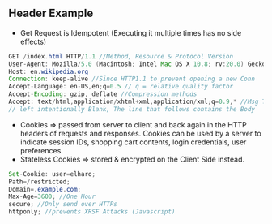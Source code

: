 ## Header Example

- Get Request is Idempotent (Executing it multiple times has no side effects)
```java
GET /index.html HTTP/1.1 //Method, Resource & Protocol Version
User-Agent: Mozilla/5.0 (Macintosh; Intel Mac OS X 10.8; rv:20.0) Gecko/20100101 Firefox/20.0 //for Browser tailred Responses
Host: en.wikipedia.org 
Connection: keep-alive //Since HTTP1.1 to prevent opening a new Conn
Accept-Language: en-US,en;q=0.5 // q = relative quality factor
Accept-Encoding: gzip, deflate //Compression methods
Accept: text/html,application/xhtml+xml,application/xml;q=0.9,* //Msg Types
// left intentionally Blank, The line that follows contains the Body
```

- Cookies => passed from server to client and back again in the HTTP headers of requests and responses. Cookies can be used by a server to indicate session IDs, shopping cart contents, login credentials, user preferences.
- Stateless Cookies => stored & encrypted on the Client Side instead.
```java
Set-Cookie: user=elharo;
Path=/restricted;
Domain=.example.com;
Max-Age=3600; //One Hour
secure; //Only send over HTTPs
httponly; //prevents XRSF Attacks (Javascript)
```
